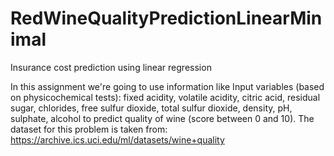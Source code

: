 # RedWineQualityPredictionLinearMinimal

Insurance cost prediction using linear regression

In this assignment we're going to use information like Input variables (based on physicochemical tests): fixed acidity, volatile acidity, citric acid, residual sugar, chlorides, free sulfur dioxide, total sulfur dioxide, density, pH, sulphate, alcohol  to predict quality of wine (score between 0 and 10). The dataset for this problem is taken from: https://archive.ics.uci.edu/ml/datasets/wine+quality
